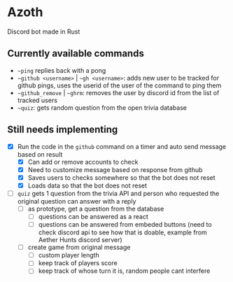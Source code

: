 # Azoth

Discord bot made in Rust

## Currently available commands

- `~ping` replies back with a pong
- `~github <username>` | `~gh <username>`: adds new user to be tracked for github pings, uses the userid of the user of the command to ping them
- `~github_remove` | `~ghrm`: removes the user by discord id from the list of tracked users
- `~quiz`: gets random question from the open trivia database

## Still needs implementing

- [x] Run the code in the `github` command on a timer and auto send message based on result
  - [x] Can add or remove accounts to check
  - [x] Need to customize message based on response from github
  - [x] Saves users to checks somewhere so that the bot does not reset
  - [x] Loads data so that the bot does not reset
- [ ] `quiz` gets 1 question from the trivia API and person who requested the original question can answer with a reply
  - [ ] as prototype, get a question from the database
    - [ ] questions can be answered as a react
    - [ ] questions can be answered from embeded buttons (need to check discord api to see how that is doable, example from Aether Hunts discord server)
  - [ ] create game from original message
    - [ ] custom player length
    - [ ] keep track of players score
    - [ ] keep track of whose turn it is, random people cant interfere
